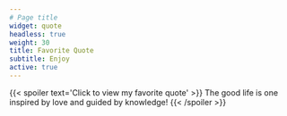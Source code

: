 ```yaml
---
# Page title
widget: quote
headless: true
weight: 30
title: Favorite Quote
subtitle: Enjoy
active: true
---
```

{{< spoiler text='Click to view my favorite quote' >}} The good life is one inspired by love and guided by knowledge! {{< /spoiler >}}

